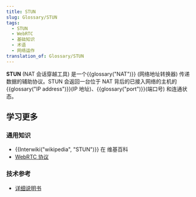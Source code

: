 ```yaml
---
title: STUN
slug: Glossary/STUN
tags:
  - STUN
  - WebRTC
  - 基础知识
  - 术语
  - 网络运作
translation_of: Glossary/STUN
---
```

**STUN** (NAT 会话穿越工具) 是一个{{glossary("NAT")}} (网络地址转换器) 传递数据的辅助协议。STUN 会返回一台位于 NAT 背后的已接入网络的主机的{{glossary("IP address")}}(IP 地址)、{{glossary("port")}}(端口号) 和连通状态。

## 学习更多

### 通用知识

- {{Interwiki("wikipedia", "STUN")}} 在 维基百科
- [WebRTC 协议](/zh-CN/docs/Web/API/WebRTC_API/Protocols)

### 技术参考

- [详细说明书](https://tools.ietf.org/html/rfc5389)
